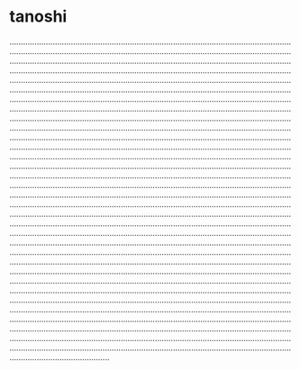 # tanoshi
........................................................................................................................................................................................................................................................................................................................................................................................................................................................................................................................................................................................................................................................................................................................................................................................................................................................................................................................................................................................................................................................................................................................................................................................................................................................................................................................................................................................................................................................................................................................................................................................................................................................................................................................................................................................................................................................................................................................................................................................................................................................................................................................................................................................................................................................................................................................................................................................................................................................................................................................................................................................................................................................................................................................................................................................................................................................................................................................................................................................................................................................................................................................................................................................................................................................................................................................................................................................................................................................................................................................................................................................................................................................................................................................................................................................................................................................................................................................................................................................................................................................................................................................................................................................................................................................................................................
